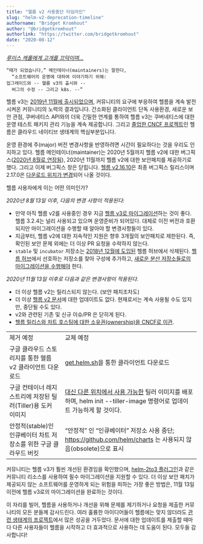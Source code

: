```yaml
---
title: "헬름 v2 사용중단 타임라인"
slug: "helm-v2-deprecation-timeline"
authorname: "Bridget Kromhout"
author: "@bridgetkromhout"
authorlink: "https://twitter.com/bridgetkromhout"
date: "2020-08-12"
---
```



_[루이스 캐롤에게 고개를 끄덕이며...](https://www.jabberwocky.com/carroll/walrus.html)_

    “때가 되었습니다,” 메인테이너(maintainers)는 말한다,
      “소프트웨어의 운명에 대하여 이야기하기 위해:
    업그레이드와 -- 헬름 v3의 출시와 --
      버그의 수정 -- 그리고 k8s. --”

헬름 v3는 [2019년 11월에 출시되었으며](/blog/helm-3-released/), 커뮤니티의 요구에 부응하여 헬름을 계속 발전시켜온 커뮤니티의 노력의 결과입니다. 간소화된 클라이언트 단독 사용환경, 새로운 보안 관점, 쿠버네티스 API와의 더욱 긴밀한 연계를 통하여 헬름 v3는 쿠버네티스에 대한 운영 테스트 패키지 관리 기능을 계속 제공합니다. 그리고 [졸업한 CNCF 프로젝트](/blog/celebrating-helms-cncf-graduation/)인 헬름은 클라우드 네이티브 생태계의 핵심부분입니다.<!-- truncate -->

운영 환경에 주(major) 버전 변경사항을 반영하려면 시간이 필요하다는 것을 우리도 인지하고 있다. 헬름 메인테이너(maintainer)는 2020년 5월까지 헬름 v2에 대한 버그픽스([2020년 8월로 연장됨](/blog/covid-19-extending-helm-v2-bug-fixes/)), 2020년 11월까지 헬름 v2에 대한 보안패치를 제공하기로 했다. 그리고 이제 버그픽스 창은 닫힙니다. [헬름 v2.16.10](https://github.com/helm/helm/releases/tag/v2.16.10)은 최종 버그픽스 릴리스이며 2.17.0은 [다운로드 위치가 변경](https://github.com/helm/helm/issues/8346)되어 나올 것이다.
<!--more-->
헬름 사용자에게 이는 어떤 의미인가?

_2020년 8월 13일 이후, 다음의 변경 사항이 적용된다:_
- 만약 아직 헬름 v2를 사용중인 경우 지금 [헬름 v3로 마이그레이션](/blog/migrate-from-helm-v2-to-helm-v3/)하는 것이 좋다. 헬름 3.2.4는 널리 사용되고 있으며 운영준비가 되어있다. 대체로 이전 버전과 호환되지만 마이그레이션을 수행할 때 알아야 할 변경사항들이 있다.
- 지금부터, 헬름 v2에 대한 지속적인 지원은 향후 3개월의 보안패치로 제한된다. 즉, 확인된 보안 문제 외에는 더 이상 PR 요청을 수락하지 않는다.
- `stable` 및 `incubator` 저장소는 [2018년 12월에 도입된](/blog/intro-helm-hub/) 헬름 허브에서 삭제된다. [헬름 허브](https://hub.helm.sh)에서 선호하는 저장소를 찾아 구성에 추가하고, [새로운 분산 저장소들로의 마이그레이션을 수행해야](https://github.com/helm/charts/issues/21103) 한다.


_2020년 11월 13일 이후로 다음과 같은 변경사항이 적용된다._
- 더 이상 헬름 v2는 릴리스되지 않는다. (보안 패치조차도)
- 더 이상 [헬름 v2 문서](https://v2.helm.sh/docs)에 대한 업데이트도 없다. 현재로서는 계속 사용될 수도 있지만, 중단될 수도 있다.
- v2와 관련된 기존 및 신규 이슈/PR 은 닫히게 된다.
- [헬름 릴리스와 차트 호스팅에 대한 소유권(ownership)을 CNCF로 이관](https://github.com/helm/community/issues/114).

| | |
| - | - |
| 제거 예정 | 교체 예정 |
| 구글 클라우드 스토리지를 통한 헬름 v2 클라이언트 다운로드 | [get.helm.sh](/blog/get-helm-sh/)을 통한 클라이언트 다운로드 |
| 구글 컨테이너 레지스트리에 저장된 틸러(Tiller)용 도커 이미지 | [대신 다른 위치에서 사용 가능한](https://github.com/helm/helm/issues/8346) 틸러 이미지를 배포하며, helm init --tiller-image 명령어로 업데이트 가능하게 할 것이다. |
| 안정적(stable)인 인큐베이터 차트 저장소를 위한 구글 클라우드 버킷 | “안정적” 인 “인큐베이터” 저장소 사용 중단; https://github.com/helm/charts 는 사용되지 않음(obsolete)으로 표시 |

커뮤니티는 헬름 v3가 훨씬 개선된 환경임을 확인했으며, [helm-2to3 플러그인](https://github.com/helm/helm-2to3)과 같은 커뮤니티 리소스를 사용하여 필수 마이그레이션을 지원할 수 있다. 더 이상 보안 패치가 제공되지 않는 소프트웨어를 운영하게 되는 위험을 피하는 가장 좋은 방법은, 11월 13일 이전에 헬름 v3로의 마이그레이션을 완료하는 것이다.

이 자리를 빌어, 헬름을 사용하거나 개선을 위해 문제를 제기하거나 요청을 제출한 커뮤니티의 모든 분들께 감사드린다. 여러 훌륭한 아이디어들이 헬름에는 맞지 않더라도 [관련 생태계의 프로젝트](https://helm.sh/docs/community/related/)에서 많은 성공을 거두었다. 문서에 대한 업데이트를 제출할 때마다 다른 사용자들이 헬름을 시작하고 더 효과적으로 사용하는 데 도움이 된다. 모두들 감사합니다!
